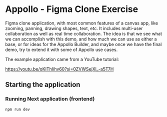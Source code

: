 # Appollo - Figma Clone Exercise

Figma clone application, with most common features of a canvas app, like zooming, panning, drawing shapes, text, etc. It includes multi-user collaboration as well as real time collaboration.
The idea is that we see what we can accomplish with this demo, and how much we can use as either a base, or for ideas for the Appollo Builder, and maybe once we have the final demo, try to extend it with some of Appollo use cases. 

The example application came from a YouTube tutorial:

https://youtu.be/oKIThIihv60?si=0ZVWSejXl_-a5T7H

## Starting the application

### Running Next application (frontend)
`npm run dev`